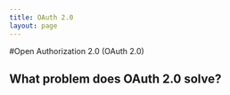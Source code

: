 ```yaml
---
title: OAuth 2.0
layout: page
---
```

#Open Authorization 2.0 (OAuth 2.0)

## What problem does OAuth 2.0 solve?
